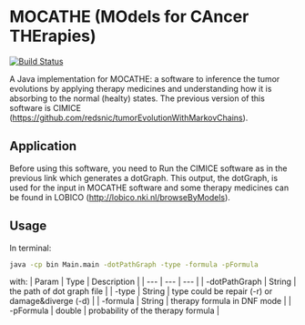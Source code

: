 # MOCATHE (MOdels for CAncer THErapies)

[![Build Status](https://travis-ci.org/peterhry/CircleType.svg?branch=master)](https://travis-ci.org/peterhry/CircleType)

A Java implementation for MOCATHE: a software to inference the tumor evolutions by applying therapy medicines and understanding how it is absorbing to the normal (healty) states. The previous version of this software is CIMICE (https://github.com/redsnic/tumorEvolutionWithMarkovChains).


## Application
Before using this software, you need to Run the CIMICE software as in the previous link which generates a dotGraph.
This output, the dotGraph, is used for the input in MOCATHE software and some therapy medicines can be found in LOBICO (http://lobico.nki.nl/browseByModels).


## Usage

In terminal:
```bash
java -cp bin Main.main -dotPathGraph -type -formula -pFormula
```

with:
| Param | Type | Description |
| --- | --- | --- |
| -dotPathGraph | String | the path of dot graph file |
| -type | String | type could be repair (-r) or damage&diverge (-d) |
| -formula | String | therapy formula in DNF mode |
| -pFormula | double | probability of the therapy formula |